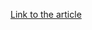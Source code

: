[Link to the article](https://www.mcafee.com/blogs/other-blogs/mcafee-labs/scammers-are-exploiting-ukraine-donations/)
